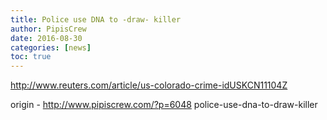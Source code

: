```yaml
---
title: Police use DNA to -draw- killer
author: PipisCrew
date: 2016-08-30
categories: [news]
toc: true
---
```


http://www.reuters.com/article/us-colorado-crime-idUSKCN11104Z

origin - http://www.pipiscrew.com/?p=6048 police-use-dna-to-draw-killer